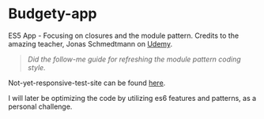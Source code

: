 # Budgety-app
ES5 App - Focusing on closures and the module pattern.
Credits to the amazing teacher, Jonas Schmedtmann on [Udemy](https://www.udemy.com/the-complete-javascript-course/).  
> *Did the follow-me guide for refreshing the module pattern coding style.*

Not-yet-responsive-test-site can be found [here](https://curzey.github.io/Budgety-app/).

I will later be optimizing the code by utilizing es6 features and patterns, as a personal challenge.
